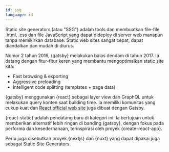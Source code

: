 ```yaml
---
id: ssg  
language: id
---
```


Static site generators (atau "SSG") adalah tools dan membuatkan file-file .html, .css dan file JavaScript yang dapat dideploy di server web manapun tanpa memikirkan database.
Static web sites sangat cepat, dapat diandalkan dan mudah di diurus.

Nomor 2 tahun 2016, {gatsby} melakukan balas dendam di tahun 2017. Ia datang dengan fitur-fitur keren yang membantu mengoptimalkan static site kita:

* Fast browsing & exporting
* Aggressive preloading
* Intelligent code splitting (templates + page data)

{gatsby} menggunakan {react} sebagai layer view dan GraphQL untuk melakukan query konten saat building time.
Ia memiliki komunitas yang cukup kuat dan [React official web site](https://reactjs.org) juga dibuat dengan Gatsby.

{react-static} adalah pendatang baru di kategori ini.
Ia bertujuan untuk memberikan alternatif lebih ringan di banding {gatsby}, dengan fokus pada performa dan kesederhanaan, terinspirasi oleh proyek {create-react-app}.

Perlu juga disebutkan proyek {nextjs} dan {nuxt} yang dapat dipakai juga sebagai Static Site Generators.

